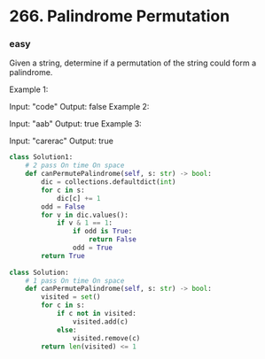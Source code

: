 # 266. Palindrome Permutation
### easy
Given a string, determine if a permutation of the string could form a palindrome.

Example 1:

Input: "code"
Output: false
Example 2:

Input: "aab"
Output: true
Example 3:

Input: "carerac"
Output: true

```python
class Solution1:
    # 2 pass On time On space
    def canPermutePalindrome(self, s: str) -> bool:
        dic = collections.defaultdict(int)
        for c in s:
            dic[c] += 1
        odd = False
        for v in dic.values():
            if v & 1 == 1:
                if odd is True:
                    return False
                odd = True
        return True
        
class Solution:
    # 1 pass On time On space
    def canPermutePalindrome(self, s: str) -> bool:        
        visited = set()
        for c in s:
            if c not in visited:
                visited.add(c)
            else:
                visited.remove(c)
        return len(visited) <= 1
```